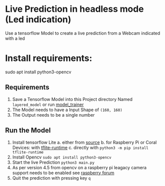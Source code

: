 # Live Prediction in headless mode (Led indication)
Use a tensorflow Model to create a live prediction from a Webcam indicated with a led


# Install requirements:
sudo apt install python3-opencv

## Requirements
1. Save a Tensorflow Model into this Project directory Named `layered_model` or run [model_trainer](../model_trainer/)
2. The Model needs to have a Input Shape of `(160, 160)`
3. The Output needs to be a single number

## Run the Model
1. Install tensorflow Lite
  a. either from [source](https://www.tensorflow.org/lite/guide/build_cmake_pip)
  b. for Raspberry Pi or Coral Devices: with [tflite-runtime](https://www.tensorflow.org/lite/guide/python)
  c. directly with `python3 -m pip install tflite-runtime`
2. Install Opencv `sudo apt install python3-opencv`
3. Start the live Prediction `python3 main.py`
4. As per version 4.5 from opencv on a raspberry pi leagacy camera support needs to be enabled see [raspberry forum](https://forums.raspberrypi.com/viewtopic.php?t=327192)
5. Quit the prediction with pressing key `q`